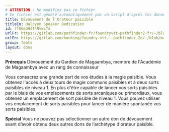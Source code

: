 ```yaml
---
# ATTENTION : Ne modifiez pas ce fichier
# Ce fichier est généré automatiquement par un script d'après les données du module Foundry VTT officiel et de sa traduction
title: Dévouement de l'Orateur paisible
titleEn: Halcyon Speaker Dedication
id: 7fU6e3HIT4NvwLYa
urlFr: https://gitlab.com/pathfinder-fr/foundryvtt-pathfinder2-fr/-/blob/master/data/feats/7fU6e3HIT4NvwLYa.htm
urlEn: https://gitlab.com/hooking/foundry-vtt---pathfinder-2e/-/blob/master/packs/data/feats.db/halcyon-speaker-dedication.json
group: feats
layout: dons
---
```

**Prérequis** Dévouement du Gardien de Magaambya, membre de l'Académie de Magaambya avec un rang de connaisseur

Vous consacrez une grande part de vos études à la magie paisible. Vous obtenez l'accès à deux tours de magie communs paisibles et à deux sorts paisibles de niveau 1. En plus d'être capable de lancer vos sorts paisibles par le biais de vos emplacements de sorts arcaniques ou primordiaux, vous obtenez un emplacement de sort paisible de niveau 1. Vous pouvez utiliser vos emplacement de sorts paisibles pour lancer de manière spontanée vos sorts paisibles.

**Spécial** Vous ne pouvez pas sélectionner un autre don de dévouement avant d’avoir obtenu deux autres dons de l’archétype d'orateur paisible.



